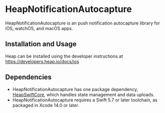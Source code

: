 # HeapNotificationAutocapture

HeapNotificationAutocapture is an push notification autocapture library for iOS, watchOS, and macOS
apps.

## Installation and Usage

Heap can be installed using the developer instructions at https://developers.heap.io/docs/ios

## Dependencies

- HeapNotificationAutocapture has one package dependency, [HeapSwiftCore], which handles state
  management and data uploads.
- HeapNotificationAutocapture requires a Swift 5.7 or later toolchain, as packaged in Xcode 14.0 or
  later.

[HeapSwiftCore]: https://github.com/heap/heap-swift-core-sdk
